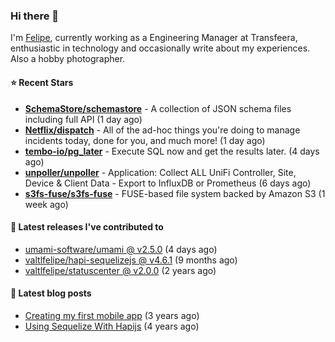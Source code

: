 ### Hi there 👋

I'm [Felipe](https://felipe.im), currently working as a Engineering Manager at Transfeera, enthusiastic in technology and occasionally write about my experiences. Also a hobby photographer.

#### ⭐ Recent Stars
- **[SchemaStore/schemastore](https://github.com/SchemaStore/schemastore)** - A collection of JSON schema files including full API (1 day ago)
- **[Netflix/dispatch](https://github.com/Netflix/dispatch)** - All of the ad-hoc things you&#39;re doing to manage incidents today, done for you, and much more! (1 day ago)
- **[tembo-io/pg_later](https://github.com/tembo-io/pg_later)** - Execute SQL now and get the results later. (4 days ago)
- **[unpoller/unpoller](https://github.com/unpoller/unpoller)** - Application: Collect ALL UniFi Controller, Site, Device &amp; Client Data - Export to InfluxDB or Prometheus (6 days ago)
- **[s3fs-fuse/s3fs-fuse](https://github.com/s3fs-fuse/s3fs-fuse)** - FUSE-based file system backed by Amazon S3 (1 week ago)

#### 🚀 Latest releases I've contributed to


- [umami-software/umami @ v2.5.0](https://github.com/umami-software/umami/releases/tag/v2.5.0) (4 days ago)
- [valtlfelipe/hapi-sequelizejs @ v4.6.1](https://github.com/valtlfelipe/hapi-sequelizejs/releases/tag/v4.6.1) (9 months ago)
- [valtlfelipe/statuscenter @ v2.0.0](https://github.com/valtlfelipe/statuscenter/releases/tag/v2.0.0) (2 years ago)

#### 📄 Latest blog posts
- [Creating my first mobile app](https://felipe.im/posts/creating-my-first-mobile-app/) (3 years ago)
- [Using Sequelize With Hapijs](https://felipe.im/posts/using-sequelize-with-hapijs/) (4 years ago)